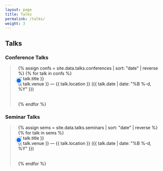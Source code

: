 ```yaml
---
layout: page
title: Talks
permalink: /talks/
weight: 3
---
```


<h2 class="mb-4">Talks</h2>

<style>
.timeline {
  position: relative;
  border-left: 2px solid #dee2e6; /* the white/gray line */
  margin-left: 1rem;
  padding-left: 1.5rem;
}

.timeline-item {
  position: relative;
  margin-bottom: 2rem;
}

.timeline-item::before {
  content: "";
  position: absolute;
  left: -7px; /* centers the dot on the 2px line */
  top: 6px;
  width: 14px;
  height: 14px;
  background-color: #0d6efd; /* Bootstrap primary blue */
  border-radius: 50%;
  border: 2px solid #fff; /* makes the dot pop */
  box-shadow: 0 0 0 2px #dee2e6; /* optional, to blend with line */
}
</style>

<h3 class="mt-4">Conference Talks</h3>
<div class="timeline">
  {% assign confs = site.data.talks.conferences | sort: "date" | reverse %}
  {% for talk in confs %}
    <div class="timeline-item">
      <div class="fw-bold">{{ talk.title }}</div>
      <div class="text-muted small">
        {{ talk.venue }} — {{ talk.location }}  
        ({{ talk.date | date: "%B %-d, %Y" }})
      </div>
    </div>
  {% endfor %}
</div>

<h3 class="mt-4">Seminar Talks</h3>
<div class="timeline">
  {% assign sems = site.data.talks.seminars | sort: "date" | reverse %}
  {% for talk in sems %}
    <div class="timeline-item">
      <div class="fw-bold">{{ talk.title }}</div>
      <div class="text-muted small">
        {{ talk.venue }} — {{ talk.location }}  
        ({{ talk.date | date: "%B %-d, %Y" }})
      </div>
    </div>
  {% endfor %}
</div>